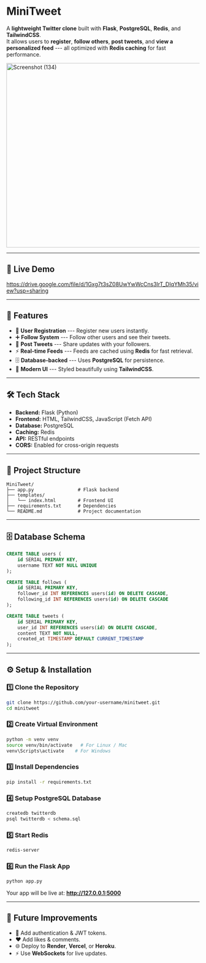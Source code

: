 # MiniTweet

A **lightweight Twitter clone** built with **Flask**, **PostgreSQL**,
**Redis**, and **TailwindCSS**.\
It allows users to **register**, **follow others**, **post tweets**, and
**view a personalized feed** --- all optimized with **Redis caching**
for fast performance.

<img width="854" height="480" alt="Screenshot (134)" src="https://github.com/user-attachments/assets/43937579-9763-468b-ad33-f00147fd4516" />

------------------------------------------------------------------------

## 🎥 Live Demo
https://drive.google.com/file/d/1Gxg7t3sZ08UwYwWcCns3lrT_DIqYMh35/view?usp=sharing

------------------------------------------------------------------------

## 🚀 Features

-   👤 **User Registration** --- Register new users instantly.
-   ➕ **Follow System** --- Follow other users and see their tweets.
-   📝 **Post Tweets** --- Share updates with your followers.
-   ⚡ **Real-time Feeds** --- Feeds are cached using **Redis** for fast
    retrieval.
-   🗄 **Database-backed** --- Uses **PostgreSQL** for persistence.
-   🎨 **Modern UI** --- Styled beautifully using **TailwindCSS**.

------------------------------------------------------------------------

## 🛠️ Tech Stack

-   **Backend:** Flask (Python)
-   **Frontend:** HTML, TailwindCSS, JavaScript (Fetch API)
-   **Database:** PostgreSQL
-   **Caching:** Redis
-   **API:** RESTful endpoints
-   **CORS:** Enabled for cross-origin requests

------------------------------------------------------------------------

## 📂 Project Structure

    MiniTweet/
    ├── app.py                # Flask backend
    ├── templates/
    │   └── index.html        # Frontend UI
    ├── requirements.txt      # Dependencies
    └── README.md             # Project documentation

------------------------------------------------------------------------

## 🗄️ Database Schema

``` sql
CREATE TABLE users (
    id SERIAL PRIMARY KEY,
    username TEXT NOT NULL UNIQUE
);

CREATE TABLE follows (
    id SERIAL PRIMARY KEY,
    follower_id INT REFERENCES users(id) ON DELETE CASCADE,
    following_id INT REFERENCES users(id) ON DELETE CASCADE
);

CREATE TABLE tweets (
    id SERIAL PRIMARY KEY,
    user_id INT REFERENCES users(id) ON DELETE CASCADE,
    content TEXT NOT NULL,
    created_at TIMESTAMP DEFAULT CURRENT_TIMESTAMP
);
```

------------------------------------------------------------------------

## ⚙️ Setup & Installation

### 1️⃣ Clone the Repository

``` bash
git clone https://github.com/your-username/minitweet.git
cd minitweet
```

### 2️⃣ Create Virtual Environment

``` bash
python -m venv venv
source venv/bin/activate   # For Linux / Mac
venv\Scripts\activate    # For Windows
```

### 3️⃣ Install Dependencies

``` bash
pip install -r requirements.txt
```

### 4️⃣ Setup PostgreSQL Database

``` bash
createdb twitterdb
psql twitterdb < schema.sql
```

### 5️⃣ Start Redis

``` bash
redis-server
```

### 6️⃣ Run the Flask App

``` bash
python app.py
```

Your app will be live at: **http://127.0.0.1:5000**

------------------------------------------------------------------------

## 🔮 Future Improvements

-   🔑 Add authentication & JWT tokens.
-   ❤️ Add likes & comments.
-   🌐 Deploy to **Render**, **Vercel**, or **Heroku**.
-   ⚡ Use **WebSockets** for live updates.



